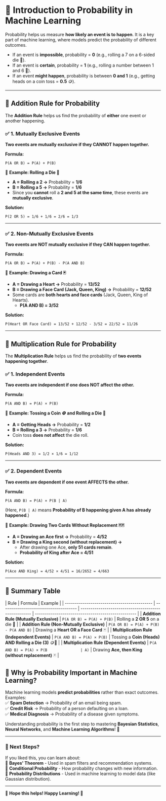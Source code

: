 # 🎲 Introduction to Probability in Machine Learning

Probability helps us measure **how likely an event is to happen**. It is a key part of machine learning, where models predict the probability of different outcomes.

- If an event is **impossible**, probability = **0** (e.g., rolling a 7 on a 6-sided die 🎲).
- If an event is **certain**, probability = **1** (e.g., rolling a number between 1 and 6 🎲).
- If an event **might happen**, probability is between **0 and 1** (e.g., getting heads on a coin toss = **0.5** 🪙).

---

## 🎯 **Addition Rule for Probability**

The **Addition Rule** helps us find the probability of **either** one event or another happening.

### ✅ **1. Mutually Exclusive Events**

**Two events are mutually exclusive if they CANNOT happen together.**

**Formula:**

```text
P(A OR B) = P(A) + P(B)
```

📌 **Example: Rolling a Die 🎲**

- **A = Rolling a 2 →** Probability = **1/6**
- **B = Rolling a 5 →** Probability = **1/6**
- Since you **cannot** roll a **2 and 5 at the same time**, these events are **mutually exclusive**.

**Solution:**

```text
P(2 OR 5) = 1/6 + 1/6 = 2/6 = 1/3
```

---

### ✅ **2. Non-Mutually Exclusive Events**

**Two events are NOT mutually exclusive if they CAN happen together.**

**Formula:**

```text
P(A OR B) = P(A) + P(B) - P(A AND B)
```

📌 **Example: Drawing a Card 🃏**

- **A = Drawing a Heart →** Probability = **13/52**
- **B = Drawing a Face Card (Jack, Queen, King) →** Probability = **12/52**
- Some cards are **both hearts and face cards** (Jack, Queen, King of Hearts).
  - **P(A AND B) = 3/52**

**Solution:**

```text
P(Heart OR Face Card) = 13/52 + 12/52 - 3/52 = 22/52 = 11/26
```

---

## 🎯 **Multiplication Rule for Probability**

The **Multiplication Rule** helps us find the probability of **two events happening together**.

### ✅ **1. Independent Events**

**Two events are independent if one does NOT affect the other.**

**Formula:**

```text
P(A AND B) = P(A) × P(B)
```

📌 **Example: Tossing a Coin 🪙 and Rolling a Die 🎲**

- **A = Getting Heads →** Probability = **1/2**
- **B = Rolling a 3 →** Probability = **1/6**
- Coin toss **does not affect** the die roll.

**Solution:**

```text
P(Heads AND 3) = 1/2 × 1/6 = 1/12
```

---

### ✅ **2. Dependent Events**

**Two events are dependent if one event AFFECTS the other.**

**Formula:**

```text
P(A AND B) = P(A) × P(B | A)
```

(Here, `P(B | A)` means **Probability of B happening given A has already happened**.)

📌 **Example: Drawing Two Cards Without Replacement 🃏🃏**

- **A = Drawing an Ace first →** Probability = **4/52**
- **B = Drawing a King second (without replacement) →**
  - After drawing one Ace, **only 51 cards remain**.
  - **Probability of King after Ace = 4/51**

**Solution:**

```text
P(Ace AND King) = 4/52 × 4/51 = 16/2652 = 4/663
```

---

## 🎯 **Summary Table**

| Rule                                         | Formula                                | Example                                               |
| -------------------------------------------- | -------------------------------------- | ----------------------------------------------------- | --------------------------------------------------- |
| **Addition Rule (Mutually Exclusive)**       | `P(A OR B) = P(A) + P(B)`              | Rolling a **2 OR 5** on a die 🎲                      |
| **Addition Rule (Non-Mutually Exclusive)**   | `P(A OR B) = P(A) + P(B) - P(A AND B)` | Drawing a **Heart OR a Face Card** 🃏                 |
| **Multiplication Rule (Independent Events)** | `P(A AND B) = P(A) × P(B)`             | Tossing a **Coin (Heads) AND Rolling a Die (3)** 🪙🎲 |
| **Multiplication Rule (Dependent Events)**   | `P(A AND B) = P(A) × P(B               | A)`                                                   | Drawing **Ace, then King (without replacement)** 🃏 |

## 🚀 **Why is Probability Important in Machine Learning?**

Machine learning models **predict probabilities** rather than exact outcomes. Examples:  
✅ **Spam Detection** → Probability of an email being spam.  
✅ **Credit Risk** → Probability of a person defaulting on a loan.  
✅ **Medical Diagnosis** → Probability of a disease given symptoms.

Understanding probability is the first step to mastering **Bayesian Statistics**, **Neural Networks**, and **Machine Learning Algorithms**! 🎯

---

### 📌 **Next Steps?**

If you liked this, you can learn about:  
🔹 **Bayes' Theorem** - Used in spam filters and recommendation systems.  
🔹 **Conditional Probability** - How probability changes with new information.  
🔹 **Probability Distributions** - Used in machine learning to model data (like Gaussian distribution).

---

📢 **Hope this helps! Happy Learning! 🚀**
